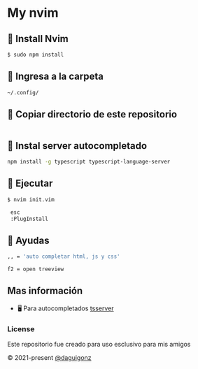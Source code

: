 # My nvim 

## 📌 Install Nvim

```bash
$ sudo npm install
```

## 📌 Ingresa a la carpeta 

```bash
~/.config/
```
## 📌 Copiar directorio de este repositorio

```bash

```

## 📌 Instal server autocompletado 

```bash
npm install -g typescript typescript-language-server
```

## 📌 Ejecutar 

```bash
$ nvim init.vim
```

```bash
 esc 
 :PlugInstall
```

## 📌 Ayudas 

```bash
,, = 'auto completar html, js y css'
```
```bash
f2 = open treeview
```

## Mas información
* 🖥️  Para autocompletados  [tsserver](https://github.com/neovim/nvim-lspconfig/blob/master/doc/server_configurations.md#tsserver)


### License

Este repositorio fue creado para uso esclusivo para mis amigos

© 2021-present [@daguigonz](https://aguirredaniels.com)


